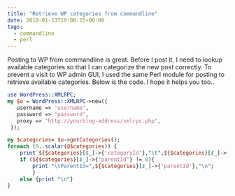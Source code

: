 ```yaml
---
title: "Retrieve WP categories from commandline"
date: 2010-01-13T19:08:15+00:00
tags:
  - commandline
  - perl
---
```

Posting to WP from commandline is great. Before I post it, I need to lookup available categories so that I can categorize the new post correctly. To prevent a visit to WP admin GUI, I used the same Perl module for posting to retrieve available categories. Below is the code. I hope it helps you too..

```perl
use WordPress::XMLRPC;
my $o = WordPress::XMLRPC->new({
   username => 'username',
   password => 'password',
   proxy => 'http://yourblog-address/xmlrpc.php',
 });

my $categories= $o->getCategories();
foreach (0..scalar(@$categories)) {
	print ${$categories}[$_]->{'categoryId'},"\t",${$categories}[$_]->{'categoryName'};
	if (${$categories}[$_]->{'parentId'} != 0){
		print "\tParentId=",${$categories}[$_]->{'parentId'},"\n";
		}
	else {print "\n"}
}
```